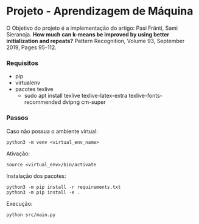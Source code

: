 # Projeto - Aprendizagem de Máquina

O Objetivo do projeto é a implementação do artigo: Pasi Fränti, Sami Sieranoja. **How much can k-means be improved by using better initialization and repeats?** Pattern Recognition, Volume 93, September 2019, Pages 95-112.

### Requisitos

- pip
- virtualenv
- pacotes texlive
  - sudo apt install texlive texlive-latex-extra texlive-fonts-recommended dvipng cm-super


### Passos

Caso não possua o ambiente virtual:

```
python3 -m venv <virtual_env_name>
```

Ativação:

```
source <virtual_env>/bin/activate
```

Instalação dos pacotes:

```
python3 -m pip install -r requirements.txt
python3 -m pip install -e .
```

Execução:

```
python src/main.py
```